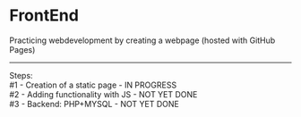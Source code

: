 # FrontEnd<br>
Practicing webdevelopment by creating a webpage (hosted with GitHub Pages)
<hr>
Steps:<br>
#1 - Creation of a static page - IN PROGRESS<br>
#2 - Adding functionality with JS - NOT YET DONE<br>
#3 - Backend: PHP+MYSQL - NOT YET DONE<br>
